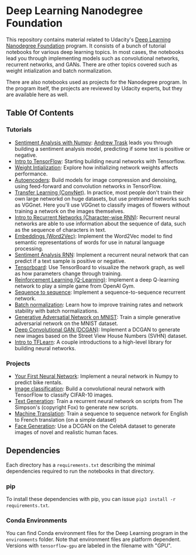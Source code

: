 # Deep Learning Nanodegree Foundation

This repository contains material related to Udacity's [Deep Learning Nanodegree Foundation](https://www.udacity.com/course/deep-learning-nanodegree-foundation--nd101) program. It consists of a bunch of tutorial notebooks for various deep learning topics. In most cases, the notebooks lead you through implementing models such as convolutional networks, recurrent networks, and GANs. There are other topics covered such as weight intialization and batch normalization.

There are also notebooks used as projects for the Nanodegree program. In the program itself, the projects are reviewed by Udacity experts, but they are available here as well.

## Table Of Contents

### Tutorials

* [Sentiment Analysis with Numpy](https://github.com/apiltamang/deep-learning/tree/master/sentiment-network): [Andrew Trask](http://iamtrask.github.io/) leads you through building a sentiment analysis model, predicting if some text is positive or negative.
* [Intro to TensorFlow](https://github.com/apiltamang/deep-learning/tree/master/intro-to-tensorflow): Starting building neural networks with Tensorflow.
* [Weight Intialization](https://github.com/apiltamang/deep-learning/tree/master/weight-initialization): Explore how initializing network weights affects performance.
* [Autoencoders](https://github.com/apiltamang/deep-learning/tree/master/autoencoder): Build models for image compression and denoising, using feed-forward and convolution networks in TensorFlow.
* [Transfer Learning (ConvNet)](https://github.com/apiltamang/deep-learning/tree/master/transfer-learning). In practice, most people don't train their own large networkd on huge datasets, but use pretrained networks such as VGGnet. Here you'll use VGGnet to classify images of flowers without training a network on the images themselves.
* [Intro to Recurrent Networks (Character-wise RNN)](https://github.com/apiltamang/deep-learning/tree/master/intro-to-rnns): Recurrent neural networks are able to use information about the sequence of data, such as the sequence of characters in text.
* [Embeddings (Word2Vec)](https://github.com/apiltamang/deep-learning/tree/master/embeddings): Implement the Word2Vec model to find semantic representations of words for use in natural language processing.
* [Sentiment Analysis RNN](https://github.com/apiltamang/deep-learning/tree/master/sentiment-rnn): Implement a recurrent neural network that can predict if a text sample is positive or negative.
* [Tensorboard](https://github.com/apiltamang/deep-learning/tree/master/tensorboard): Use TensorBoard to visualize the network graph, as well as how parameters change through training.
* [Reinforcement Learning (Q-Learning)](https://github.com/apiltamang/deep-learning/tree/master/reinforcement): Implement a deep Q-learning network to play a simple game from OpenAI Gym.
* [Sequence to sequence](https://github.com/apiltamang/deep-learning/tree/master/seq2seq): Implement a sequence-to-sequence recurrent network.
* [Batch normalization](https://github.com/apiltamang/deep-learning/tree/master/batch-norm): Learn how to improve training rates and network stability with batch normalizations.
* [Generative Adversatial Network on MNIST](https://github.com/apiltamang/deep-learning/tree/master/gan_mnist): Train a simple generative adversarial network on the MNIST dataset.
* [Deep Convolutional GAN (DCGAN)](https://github.com/apiltamang/deep-learning/tree/master/dcgan-svhn): Implement a DCGAN to generate new images based on the Street View House Numbers (SVHN) dataset.
* [Intro to TFLearn](https://github.com/apiltamang/deep-learning/tree/master/intro-to-tflearn): A couple introductions to a high-level library for building neural networks.

### Projects

* [Your First Neural Network](https://github.com/apiltamang/deep-learning/tree/master/first-neural-network): Implement a neural network in Numpy to predict bike rentals.
* [Image classification](https://github.com/apiltamang/deep-learning/tree/master/image-classification): Build a convolutional neural network with TensorFlow to classify CIFAR-10 images.
* [Text Generation](https://github.com/apiltamang/deep-learning/tree/master/tv-script-generation): Train a recurrent neural network on scripts from The Simpson's (copyright Fox) to generate new scripts.
* [Machine Translation](https://github.com/apiltamang/deep-learning/tree/master/language-translation): Train a sequence to sequence network for English to French translation (on a simple dataset)
* [Face Generation](https://github.com/apiltamang/deep-learning/tree/master/face_generation): Use a DCGAN on the CelebA dataset to generate images of novel and realistic human faces.


## Dependencies

Each directory has a `requirements.txt` describing the minimal dependencies required to run the notebooks in that directory.

### pip

To install these dependencies with pip, you can issue `pip3 install -r requirements.txt`.

### Conda Environments

You can find Conda environment files for the Deep Learning program in the `environments` folder. Note that environment files are platform dependent. Versions with `tensorflow-gpu` are labeled in the filename with "GPU".
